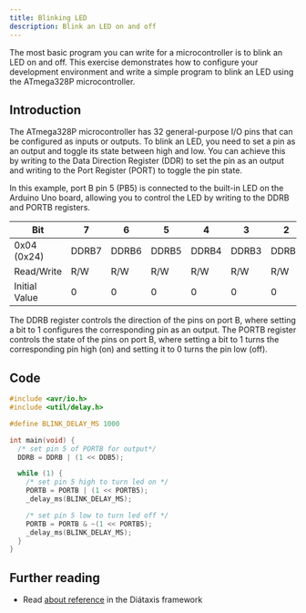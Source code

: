 ```yaml
---
title: Blinking LED
description: Blink an LED on and off
---
```


The most basic program you can write for a microcontroller is to blink an LED on and off. This exercise demonstrates how to configure your development environment and write a simple program to blink an LED using the ATmega328P microcontroller.

## Introduction

The ATmega328P microcontroller has 32 general-purpose I/O pins that can be configured as inputs or outputs. To blink an LED, you need to set a pin as an output and toggle its state between high and low. You can achieve this by writing to the Data Direction Register (DDR) to set the pin as an output and writing to the Port Register (PORT) to toggle the pin state.

In this example, port B pin 5 (PB5) is connected to the built-in LED on the Arduino Uno board, allowing you to control the LED by writing to the DDRB and PORTB registers.

| Bit | 7 | 6 | 5 | 4 | 3 | 2 | 1 | 0 |
| --- | --- | --- | --- | --- | --- | --- | --- | --- |
| 0x04 (0x24) | DDRB7 | DDRB6 | DDRB5 | DDRB4 | DDRB3 | DDRB2 | DDRB1 | DDRB0 |
| Read/Write | R/W | R/W | R/W | R/W | R/W | R/W | R/W | R/W |
| Initial Value | 0 | 0 | 0 | 0 | 0 | 0 | 0 | 0 |

The DDRB register controls the direction of the pins on port B, where setting a bit to 1 configures the corresponding pin as an output. The PORTB register controls the state of the pins on port B, where setting a bit to 1 turns the corresponding pin high (on) and setting it to 0 turns the pin low (off).





## Code

```c
#include <avr/io.h>
#include <util/delay.h>

#define BLINK_DELAY_MS 1000

int main(void) {
  /* set pin 5 of PORTB for output*/
  DDRB = DDRB | (1 << DDB5);

  while (1) {
    /* set pin 5 high to turn led on */
    PORTB = PORTB | (1 << PORTB5);
    _delay_ms(BLINK_DELAY_MS);

    /* set pin 5 low to turn led off */
    PORTB = PORTB & ~(1 << PORTB5);
    _delay_ms(BLINK_DELAY_MS);
  }
}

```

## Further reading

- Read [about reference](https://diataxis.fr/reference/) in the Diátaxis framework
